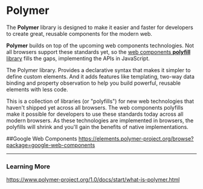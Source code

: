 # Polymer

The **Polymer** library is designed to make it easier and faster for developers to create great, reusable components for the modern web.


**Polymer** builds on top of the upcoming web components technologies. Not all browsers support these standards yet, so the [web components **polyfill** library](http://webcomponents.org/polyfills/) fills the gaps, implementing the APIs in JavaScript.

The Polymer library. Provides a declarative syntax that makes it simpler to define custom elements. And it adds features like templating, two-way data binding and property observation to help you build powerful, reusable elements with less code.

This is a collection of libraries (or "polyfills") for new web technologies that haven't shipped yet across all browsers. The web components polyfills make it possible for developers to use these standards today across all modern browsers. As these technologies are implemented in browsers, the polyfills will shrink and you'll gain the benefits of native implementations.


##Google Web Components
https://elements.polymer-project.org/browse?package=google-web-components


---
### Learning More
https://www.polymer-project.org/1.0/docs/start/what-is-polymer.html


